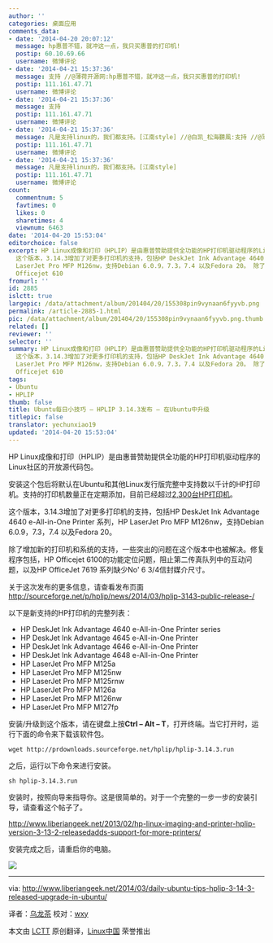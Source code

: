 ```yaml
---
author: ''
categories: 桌面应用
comments_data:
- date: '2014-04-20 20:07:12'
  message: hp惠普不错，就冲这一点，我只买惠普的打印机!
  postip: 60.10.69.66
  username: 微博评论
- date: '2014-04-21 15:37:36'
  message: 支持 //@薄荷开源网:hp惠普不错，就冲这一点，我只买惠普的打印机!
  postip: 111.161.47.71
  username: 微博评论
- date: '2014-04-21 15:37:36'
  message: 支持
  postip: 111.161.47.71
  username: 微博评论
- date: '2014-04-21 15:37:36'
  message: 凡是支持linux的，我们都支持。[江南style] //@白凯_松海聽風:支持 //@薄荷开源网:hp惠普不错，就冲这一点，我只买惠普的打印机!
  postip: 111.161.47.71
  username: 微博评论
- date: '2014-04-21 15:37:36'
  message: 凡是支持linux的，我们都支持。[江南style]
  postip: 111.161.47.71
  username: 微博评论
count:
  commentnum: 5
  favtimes: 0
  likes: 0
  sharetimes: 4
  viewnum: 6463
date: '2014-04-20 15:53:04'
editorchoice: false
excerpt: HP Linux成像和打印（HPLIP）是由惠普赞助提供全功能的HP打印机驱动程序的Linux社区的开放源代码包。 安装这个包后将默认在Ubuntu和其他Linux发行版完整中支持数以千计的HP打印机。支持的打印机数量正在定期添加，目前已经超过2,300台HP打印机。
  这个版本，3.14.3增加了对更多打印机的支持，包括HP DeskJet Ink Advantage 4640 e-All-in-One Printer 系列，HP
  LaserJet Pro MFP M126nw，支持Debian 6.0.9，7.3，7.4 以及Fedora 20。 除了增加新的打印机和系统的支持，一些突出的问题在这个版本中也被解决。修复程序包括，HP
  Officejet 610
fromurl: ''
id: 2885
islctt: true
largepic: /data/attachment/album/201404/20/155308pin9vynaan6fyyvb.png
permalink: /article-2885-1.html
pic: /data/attachment/album/201404/20/155308pin9vynaan6fyyvb.png.thumb.jpg
related: []
reviewer: ''
selector: ''
summary: HP Linux成像和打印（HPLIP）是由惠普赞助提供全功能的HP打印机驱动程序的Linux社区的开放源代码包。 安装这个包后将默认在Ubuntu和其他Linux发行版完整中支持数以千计的HP打印机。支持的打印机数量正在定期添加，目前已经超过2,300台HP打印机。
  这个版本，3.14.3增加了对更多打印机的支持，包括HP DeskJet Ink Advantage 4640 e-All-in-One Printer 系列，HP
  LaserJet Pro MFP M126nw，支持Debian 6.0.9，7.3，7.4 以及Fedora 20。 除了增加新的打印机和系统的支持，一些突出的问题在这个版本中也被解决。修复程序包括，HP
  Officejet 610
tags:
- Ubuntu
- HPLIP
thumb: false
title: Ubuntu每日小技巧 – HPLIP 3.14.3发布 – 在Ubuntu中升级
titlepic: false
translator: yechunxiao19
updated: '2014-04-20 15:53:04'
---
```


HP Linux成像和打印（HPLIP）是由惠普赞助提供全功能的HP打印机驱动程序的Linux社区的开放源代码包。


安装这个包后将默认在Ubuntu和其他Linux发行版完整中支持数以千计的HP打印机。支持的打印机数量正在定期添加，目前已经超过[2,300台HP打印机](http://hplipopensource.com/hplip-web/supported_devices/index.html)。


这个版本，3.14.3增加了对更多打印机的支持，包括HP DeskJet Ink Advantage 4640 e-All-in-One Printer 系列，HP LaserJet Pro MFP M126nw，支持Debian 6.0.9，7.3，7.4 以及Fedora 20。


除了增加新的打印机和系统的支持，一些突出的问题在这个版本中也被解决。修复程序包括，HP Officejet 6100的功能定位问题，阻止第二传真队列中的互动问题，以及HP OfficeJet 7619 系列缺少No' 6 3/4信封媒介尺寸。


关于这次发布的更多信息，请查看发布页面<http://sourceforge.net/p/hplip/news/2014/03/hplip-3143-public-release-/>


以下是新支持的HP打印机的完整列表：


* HP DeskJet Ink Advantage 4640 e-All-in-One Printer series
* HP DeskJet Ink Advantage 4645 e-All-in-One Printer
* HP DeskJet Ink Advantage 4646 e-All-in-One Printer
* HP DeskJet Ink Advantage 4648 e-All-in-One Printer
* HP LaserJet Pro MFP M125a
* HP LaserJet Pro MFP M125nw
* HP LaserJet Pro MFP M125rnw
* HP LaserJet Pro MFP M126a
* HP LaserJet Pro MFP M126nw
* HP LaserJet Pro MFP M127fp


安装/升级到这个版本，请在键盘上按**Ctrl – Alt – T**，打开终端。当它打开时，运行下面的命令来下载该软件包。



```
wget http://prdownloads.sourceforge.net/hplip/hplip-3.14.3.run

```

之后，运行以下命令来进行安装。



```
sh hplip-3.14.3.run

```

安装时，按照向导来指导你。这是很简单的。对于一个完整的一步一步的安装引导，请查看这个帖子了。


<http://www.liberiangeek.net/2013/02/hp-linux-imaging-and-printer-hplip-version-3-13-2-releasedadds-support-for-more-printers/>


安装完成之后，请重启你的电脑。


![](/data/attachment/album/201404/20/155308pin9vynaan6fyyvb.png)




---


via: <http://www.liberiangeek.net/2014/03/daily-ubuntu-tips-hplip-3-14-3-released-upgrade-in-ubuntu/>


译者：[乌龙茶](https://github.com/yechunxiao19) 校对：[wxy](https://github.com/wxy)


本文由 [LCTT](https://github.com/LCTT/TranslateProject) 原创翻译，[Linux中国](http://linux.cn/) 荣誉推出